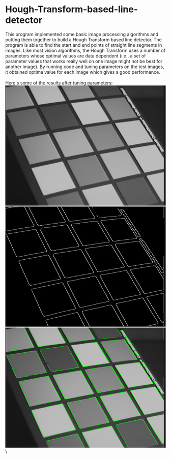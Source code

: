 # Hough-Transform-based-line-detector
This program implemented some basic image processing algorithms and putting them together to build a Hough Transform based line detector. The program is able to find the start and end points of straight line segments in images. Like most vision algorithms, the Hough Transform uses a number of parameters whose optimal values are data dependent (i.e., a set of parameter values that works really well on one image might not be best for another image). By running code and tuning parameters on the test images, it obtained optima value for each image which gives a good performance.
\
\
Here's some of the results after tuning parameters: \
![img01_origin](data/img01.jpg) \
![img01_edge](results/best_edge.png) \
![img01_after](results/best1.png) \
